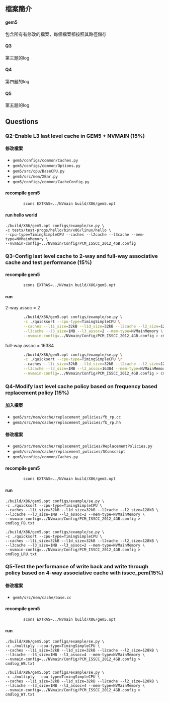 ## 檔案簡介
#### gem5
包含所有有修改的檔案，每個檔案都按照其路徑儲存
#### Q3
第三題的log
#### Q4
第四題的log
#### Q5
第五題的log
## Questions
### Q2-Enable L3 last level cache in GEM5 + NVMAIN (15%)
#### 修改檔案
- `gem5/configs/common/Caches.py`
- `gem5/configs/common/Options.py`
- `gem5/src/cpu/BaseCPU.py`
- `gem5/src/mem/XBar.py`
- `gem5/configs/common/CacheConfig.py`
#### recompile gem5
```bash
        scons EXTRAS=../NVmain build/X86/gem5.opt
```
#### run hello world
```
./build/X86/gem5.opt configs/example/se.py \
-c tests/test-progs/hello/bin/x86/linux/hello \
--cpu-type=TimingSimpleCPU --caches --l2cache --l3cache --mem-type=NVMainMemory \
--nvmain-config=../NVmain/Config/PCM_ISSCC_2012_4GB.config
```
### Q3-Config last level cache to 2-way and full-way associative cache and test performance (15%)
#### recompile gem5
```bash
        scons EXTRAS=../NVmain build/X86/gem5.opt
```
#### run
2-way
assoc = 2
```bash
        ./build/X86/gem5.opt configs/example/se.py \
        -c ./quicksort --cpu-type=TimingSimpleCPU \
        --caches --l1i_size=32kB --l1d_size=32kB --l2cache --l2_size=128kB \
        --l3cache --l3_size=1MB --l3_assoc=2 --mem-type=NVMainMemory \
        --nvmain-config=../NVmain/Config/PCM_ISSCC_2012_4GB.config > cmdlog_2-way.txt
```
full-way
assoc = 16384
```bash
        ./build/X86/gem5.opt configs/example/se.py \
        -c ./quicksort --cpu-type=TimingSimpleCPU \r
        --caches --l1i_size=32kB --l1d_size=32kB --l2cache --l2_size=128kB \
        --l3cache --l3_size=1MB --l3_assoc=16384 --mem-type=NVMainMemory \
        --nvmain-config=../NVmain/Config/PCM_ISSCC_2012_4GB.config > cmdlog_full-way.txt
```
### Q4-Modify last level cache policy based on frequency based replacement policy (15%)
#### 加入檔案
- `gem5/src/mem/cache/replacement_policies/fb_rp.cc`
- `gem5/src/mem/cache/replacement_policies/fb_rp.hh`
#### 修改檔案
- `gem5/src/mem/cache/replacement_policies/ReplacementPolicies.py`
- `gem5/src/mem/cache/replacement_policies/SConscript`
- `gem5/configs/common/Caches.py`
#### recompile gem5
```bash
        scons EXTRAS=../NVmain build/X86/gem5.opt
```
#### run
```
./build/X86/gem5.opt configs/example/se.py \
-c ./quicksort --cpu-type=TimingSimpleCPU \
--caches --l1i_size=32kB --l1d_size=32kB --l2cache --l2_size=128kB \
--l3cache --l3_size=1MB --l3_assoc=2 --mem-type=NVMainMemory \
--nvmain-config=../NVmain/Config/PCM_ISSCC_2012_4GB.config > cmdlog_FB.txt
```
```
./build/X86/gem5.opt configs/example/se.py \
-c ./quicksort --cpu-type=TimingSimpleCPU \
--caches --l1i_size=32kB --l1d_size=32kB --l2cache --l2_size=128kB \
--l3cache --l3_size=1MB --l3_assoc=2 --mem-type=NVMainMemory \
--nvmain-config=../NVmain/Config/PCM_ISSCC_2012_4GB.config > cmdlog_LRU.txt
```
### Q5-Test the performance of write back and write through policy based on 4-way associative cache with isscc_pcm(15%) 
#### 修改檔案
- `gem5/src/mem/cache/base.cc`
#### recompile gem5
```bash
        scons EXTRAS=../NVmain build/X86/gem5.opt
```
#### run
```
./build/X86/gem5.opt configs/example/se.py \
-c ./multiply --cpu-type=TimingSimpleCPU \
--caches --l1i_size=32kB --l1d_size=32kB --l2cache --l2_size=128kB \
--l3cache --l3_size=1MB --l3_assoc=4 --mem-type=NVMainMemory \
--nvmain-config=../NVmain/Config/PCM_ISSCC_2012_4GB.config > cmdlog_WB.txt
```
```
./build/X86/gem5.opt configs/example/se.py \
-c ./multiply --cpu-type=TimingSimpleCPU \
--caches --l1i_size=32kB --l1d_size=32kB --l2cache --l2_size=128kB \
--l3cache --l3_size=1MB --l3_assoc=4 --mem-type=NVMainMemory \
--nvmain-config=../NVmain/Config/PCM_ISSCC_2012_4GB.config > cmdlog_WT.txt
```
